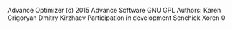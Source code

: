 Advance Optimizer
(c) 2015 Advance Software
GNU GPL
Authors:
Karen Grigoryan
Dmitry Kirzhaev
Participation in development
Senchick
Xoren
0
